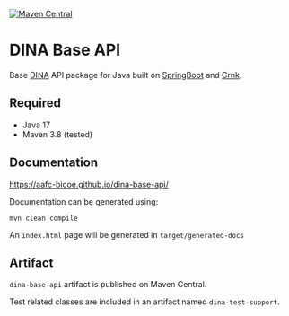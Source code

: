 [![Maven Central](https://img.shields.io/maven-central/v/io.github.aafc-bicoe/dina-base-api.svg?label=Maven%20Central)](https://search.maven.org/search?q=g:%22io.github.aafc-bicoe%22%20AND%20a:%22dina-base-api%22)
# DINA Base API

Base [DINA](https://www.dina-project.net) API package for Java built on [SpringBoot](https://spring.io/projects/spring-boot) and [Crnk](https://github.com/crnk-project/crnk-framework).

## Required

* Java 17
* Maven 3.8 (tested)

## Documentation

https://aafc-bicoe.github.io/dina-base-api/

Documentation can be generated using:

`mvn clean compile`

An `index.html` page will be generated in `target/generated-docs`

## Artifact
`dina-base-api` artifact is published on Maven Central.

Test related classes are included in an artifact named `dina-test-support`.

